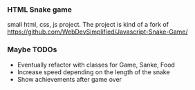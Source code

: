 ### HTML Snake game

small html, css, js project. The project is kind of a fork of <https://github.com/WebDevSimplified/Javascript-Snake-Game/>

### Maybe TODOs

* Eventually refactor with classes for Game, Sanke, Food
* Increase speed depending on the length of the snake
* Show achievements after game over

